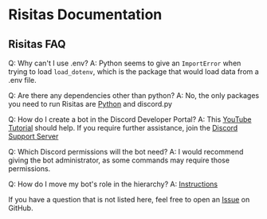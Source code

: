 # Risitas Documentation
## Risitas FAQ

Q: Why can't I use .env? A: Python seems to give an `ImportError` when trying to load `load_dotenv`, which is the package that would load data from a .env file. 

Q: Are there any dependencies other than python? A: No, the only packages you need to run Risitas are [Python](https://python.org/downloads/) and discord.py

Q: How do I create a bot in the Discord Developer Portal? A: This [YouTube Tutorial](https://youtu.be/b61kcgfOm_4?t=35) should help. If you require further assistance, join the [Discord Support Server](https://discord.gg/daVywQMDam)

Q: Which Discord permissions will the bot need? A: I would recommend giving the bot administrator, as some commands may require those permissions.

Q: How do I move my bot's role in the hierarchy? A: [Instructions](docs/hierarchy.md)


If you have a question that is not listed here, feel free to open an [Issue](https://github.com/hbombofficial/Risitas-discord/issues) on GitHub.
